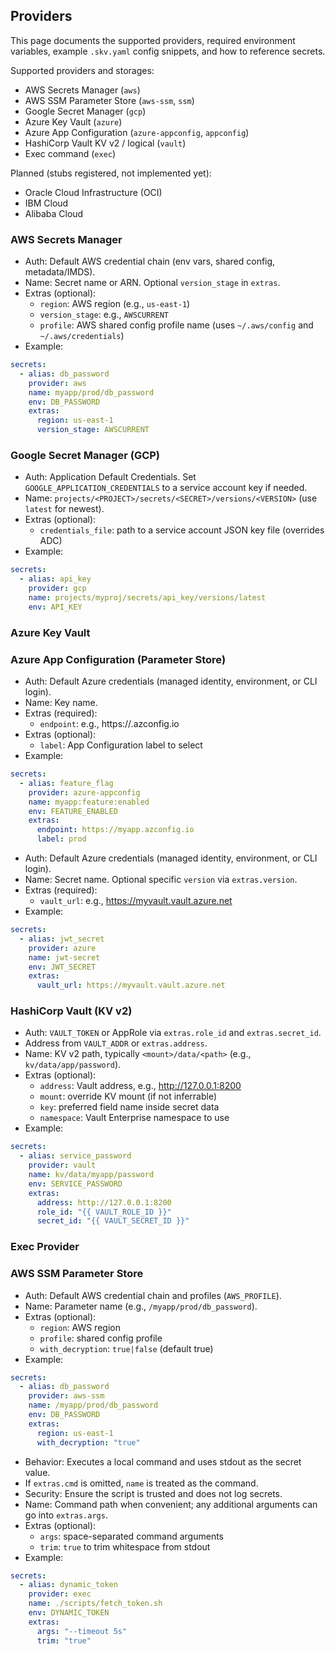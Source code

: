 ## Providers

This page documents the supported providers, required environment variables, example `.skv.yaml` config snippets, and how to reference secrets.

Supported providers and storages:

- AWS Secrets Manager (`aws`)
- AWS SSM Parameter Store (`aws-ssm`, `ssm`)
- Google Secret Manager (`gcp`)
- Azure Key Vault (`azure`)
- Azure App Configuration (`azure-appconfig`, `appconfig`)
- HashiCorp Vault KV v2 / logical (`vault`)
- Exec command (`exec`)

Planned (stubs registered, not implemented yet):

- Oracle Cloud Infrastructure (OCI)
- IBM Cloud
- Alibaba Cloud

### AWS Secrets Manager

- Auth: Default AWS credential chain (env vars, shared config, metadata/IMDS).
- Name: Secret name or ARN. Optional `version_stage` in `extras`.
- Extras (optional):
  - `region`: AWS region (e.g., `us-east-1`)
  - `version_stage`: e.g., `AWSCURRENT`
  - `profile`: AWS shared config profile name (uses `~/.aws/config` and `~/.aws/credentials`)
- Example:

```yaml
secrets:
  - alias: db_password
    provider: aws
    name: myapp/prod/db_password
    env: DB_PASSWORD
    extras:
      region: us-east-1
      version_stage: AWSCURRENT
```

### Google Secret Manager (GCP)

- Auth: Application Default Credentials. Set `GOOGLE_APPLICATION_CREDENTIALS` to a service account key if needed.
- Name: `projects/<PROJECT>/secrets/<SECRET>/versions/<VERSION>` (use `latest` for newest).
- Extras (optional):
  - `credentials_file`: path to a service account JSON key file (overrides ADC)
- Example:

```yaml
secrets:
  - alias: api_key
    provider: gcp
    name: projects/myproj/secrets/api_key/versions/latest
    env: API_KEY
```

### Azure Key Vault

### Azure App Configuration (Parameter Store)

- Auth: Default Azure credentials (managed identity, environment, or CLI login).
- Name: Key name.
- Extras (required):
  - `endpoint`: e.g., https://<store>.azconfig.io
- Extras (optional):
  - `label`: App Configuration label to select
- Example:

```yaml
secrets:
  - alias: feature_flag
    provider: azure-appconfig
    name: myapp:feature:enabled
    env: FEATURE_ENABLED
    extras:
      endpoint: https://myapp.azconfig.io
      label: prod
```

- Auth: Default Azure credentials (managed identity, environment, or CLI login).
- Name: Secret name. Optional specific `version` via `extras.version`.
- Extras (required):
  - `vault_url`: e.g., <https://myvault.vault.azure.net>
- Example:

```yaml
secrets:
  - alias: jwt_secret
    provider: azure
    name: jwt-secret
    env: JWT_SECRET
    extras:
      vault_url: https://myvault.vault.azure.net
```

### HashiCorp Vault (KV v2)

- Auth: `VAULT_TOKEN` or AppRole via `extras.role_id` and `extras.secret_id`.
- Address from `VAULT_ADDR` or `extras.address`.
- Name: KV v2 path, typically `<mount>/data/<path>` (e.g., `kv/data/app/password`).
- Extras (optional):
  - `address`: Vault address, e.g., <http://127.0.0.1:8200>
  - `mount`: override KV mount (if not inferrable)
  - `key`: preferred field name inside secret data
  - `namespace`: Vault Enterprise namespace to use
- Example:

```yaml
secrets:
  - alias: service_password
    provider: vault
    name: kv/data/myapp/password
    env: SERVICE_PASSWORD
    extras:
      address: http://127.0.0.1:8200
      role_id: "{{ VAULT_ROLE_ID }}"
      secret_id: "{{ VAULT_SECRET_ID }}"
```

### Exec Provider

### AWS SSM Parameter Store

- Auth: Default AWS credential chain and profiles (`AWS_PROFILE`).
- Name: Parameter name (e.g., `/myapp/prod/db_password`).
- Extras (optional):
  - `region`: AWS region
  - `profile`: shared config profile
  - `with_decryption`: `true|false` (default true)
- Example:

```yaml
secrets:
  - alias: db_password
    provider: aws-ssm
    name: /myapp/prod/db_password
    env: DB_PASSWORD
    extras:
      region: us-east-1
      with_decryption: "true"
```

- Behavior: Executes a local command and uses stdout as the secret value.
- If `extras.cmd` is omitted, `name` is treated as the command.
- Security: Ensure the script is trusted and does not log secrets.
- Name: Command path when convenient; any additional arguments can go into `extras.args`.
- Extras (optional):
  - `args`: space-separated command arguments
  - `trim`: `true` to trim whitespace from stdout
- Example:

```yaml
secrets:
  - alias: dynamic_token
    provider: exec
    name: ./scripts/fetch_token.sh
    env: DYNAMIC_TOKEN
    extras:
      args: "--timeout 5s"
      trim: "true"
```
